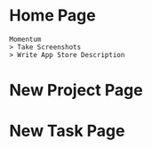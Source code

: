 # Home Page
```
Momentum
> Take Screenshots
> Write App Store Description
```

# New Project Page

# New Task Page